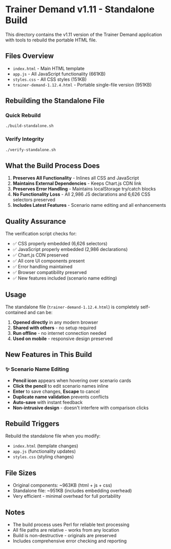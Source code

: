 # Trainer Demand v1.11 - Standalone Build

This directory contains the v1.11 version of the Trainer Demand application with tools to rebuild the portable HTML file.

## Files Overview

- `index.html` - Main HTML template  
- `app.js` - All JavaScript functionality (661KB)
- `styles.css` - All CSS styles (151KB)
- `trainer-demand-1.12.4.html` - Portable single-file version (951KB)

## Rebuilding the Standalone File

### Quick Rebuild
```bash
./build-standalone.sh
```

### Verify Integrity
```bash
./verify-standalone.sh
```

## What the Build Process Does

1. **Preserves All Functionality** - Inlines all CSS and JavaScript
2. **Maintains External Dependencies** - Keeps Chart.js CDN link
3. **Preserves Error Handling** - Maintains localStorage try/catch blocks
4. **No Functionality Loss** - All 2,986 JS declarations and 6,626 CSS selectors preserved
5. **Includes Latest Features** - Scenario name editing and all enhancements

## Quality Assurance

The verification script checks for:
- ✅ CSS properly embedded (6,626 selectors)
- ✅ JavaScript properly embedded (2,986 declarations)  
- ✅ Chart.js CDN preserved
- ✅ All core UI components present
- ✅ Error handling maintained
- ✅ Browser compatibility preserved
- ✅ New features included (scenario name editing)

## Usage

The standalone file (`trainer-demand-1.12.4.html`) is completely self-contained and can be:

1. **Opened directly** in any modern browser
2. **Shared with others** - no setup required
3. **Run offline** - no internet connection needed
4. **Used on mobile** - responsive design preserved

## New Features in This Build

### ✨ Scenario Name Editing
- **Pencil icon** appears when hovering over scenario cards
- **Click the pencil** to edit scenario names inline
- **Enter** to save changes, **Escape** to cancel
- **Duplicate name validation** prevents conflicts
- **Auto-save** with instant feedback
- **Non-intrusive design** - doesn't interfere with comparison clicks

## Rebuild Triggers

Rebuild the standalone file when you modify:
- `index.html` (template changes)
- `app.js` (functionality updates)  
- `styles.css` (styling changes)

## File Sizes

- Original components: ~963KB (html + js + css)
- Standalone file: ~951KB (includes embedding overhead)
- Very efficient - minimal overhead for full portability

## Notes

- The build process uses Perl for reliable text processing
- All file paths are relative - works from any location
- Build is non-destructive - originals are preserved
- Includes comprehensive error checking and reporting 
